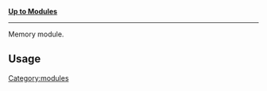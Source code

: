 [**Up to Modules**](:Category:modules "wikilink")

------------------------------------------------------------------------

Memory module.

Usage
-----

<Category:modules>
